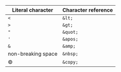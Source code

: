 | Literal character  | Character reference |
| ------------------ | ------------------- |
| `<`                | `&lt;`              |
| `>`                | `&gt;`              |
| `"`                | `&quot;`            |
| `'`                | `&apos;`            |
| `&`                | `&amp;`             |
| non-breaking space | `&nbsp;`            |
| &copy;             | `&copy;`            |
